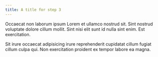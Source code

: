 ```yaml
---
title: A title for step 3
---
```


Occaecat non laborum ipsum Lorem et ullamco nostrud sit. Sint nostrud voluptate dolore cillum mollit. Sint nisi elit sunt id nulla sint enim. Est exercitation.

Sit irure occaecat adipisicing irure reprehenderit cupidatat cillum fugiat cillum culpa qui. Non exercitation proident ex tempor labore ea magna.
